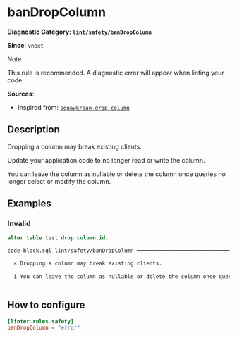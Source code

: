 # banDropColumn
**Diagnostic Category: `lint/safety/banDropColumn`**

**Since**: `vnext`

> [!NOTE]
> This rule is recommended. A diagnostic error will appear when linting your code.

**Sources**: 
- Inspired from: <a href="https://squawkhq.com/docs/ban-drop-column" target="_blank"><code>squawk/ban-drop-column</code></a>

## Description
Dropping a column may break existing clients.

Update your application code to no longer read or write the column.

You can leave the column as nullable or delete the column once queries no longer select or modify the column.

## Examples

### Invalid

```sql
alter table test drop column id;
```

```sh
code-block.sql lint/safety/banDropColumn ━━━━━━━━━━━━━━━━━━━━━━━━━━━━━━━━━━━━━━━━━━━━━━━━━━━━━━━━━━━

  × Dropping a column may break existing clients.
  
  i You can leave the column as nullable or delete the column once queries no longer select or modify the column.
  

```

## How to configure
```toml title="pglt.toml"
[linter.rules.safety]
banDropColumn = "error"

```
